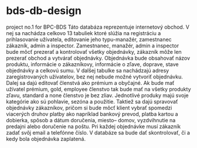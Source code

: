 # bds-db-design
project no.1 for BPC-BDS
Táto databáza reprezentuje internetový obchod. V nej sa nachádza celkovo 13 tabuliek ktoré
slúžia na registráciu a prihlasovanie užívatela, editovanie jeho typu-manažér, zamestnanec
zákazník, admin a inspector. Zamestnanec, manažér, admin a inspector bude môcť prezerať a
kontrolovať všetky objednávky, zákazník môže len prezerať obchod a vytvárať objednávky.
Objednávka bude obsahovať názov produktu, informácie o zákazníkovy, informácie o zľave,
doprave, stave objednávky a celkovú sumu. V dalšej tabulke sa nachádzajú adresy
zaregistrovaných užívatelov, bez nej nebude možné vytvoriť objednávku. Dalej sa dajú
editovať členstvá ako prémium a obyčajné. Ak bude mať užívatel prémium, gold, employee
členstvo tak bude mať na všetky produkty zľavu, standard a none členstvo je bez zliav.
Jednotlivé produky majú svoje kategórie ako sú pohlavie, sezóna a použitie. Taktiež sa dajú
spravovať objednávky zákazníkov, pričom si bude môcť klient vybrať spomedzi viacerých
druhov platby ako napríklad bankový prevod, platba kartou a dobierka, spôsob a dátum
doručenia, miesto– domov, vyzdvihnutie na predajni alebo doručenie na poštu. Pri každej
objednávke musí zákazník zadať svôj email a telefónne číslo. V databáze sa bude dať
skontrolovať, či a kedy bola objednávka zaplatená. 

